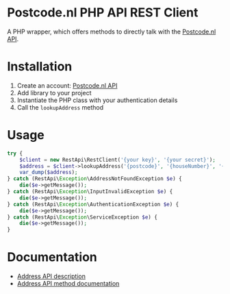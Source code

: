 Postcode.nl PHP API REST Client
===

A PHP wrapper, which offers methods to directly talk with the [Postcode.nl API](https://api.postcode.nl/documentation).

Installation
===

1. Create an account: [Postcode.nl API](https://services.postcode.nl/adresdata/api)
2. Add library to your project
3. Instantiate the PHP class with your authentication details
4. Call the `lookupAddress` method

Usage
===

```PHP
try {
    $client = new RestApi\RestClient('{your key}', '{your secret}');
    $address = $client->lookupAddress('{postcode}', '{houseNumber}', '{houseNumberAddition}');
    var_dump($address);
} catch (RestApi\Exception\AddressNotFoundException $e) {
    die($e->getMessage());
} catch (RestApi\Exception\InputInvalidException $e) {
    die($e->getMessage());
} catch (RestApi\Exception\AuthenticationException $e) {
    die($e->getMessage());
} catch (RestApi\Exception\ServiceException $e) {
    die($e->getMessage());
}
```

Documentation
===

* [Address API description](https://services.postcode.nl/adresdata/api)
* [Address API method documentation](https://api.postcode.nl/documentation/address-api)
